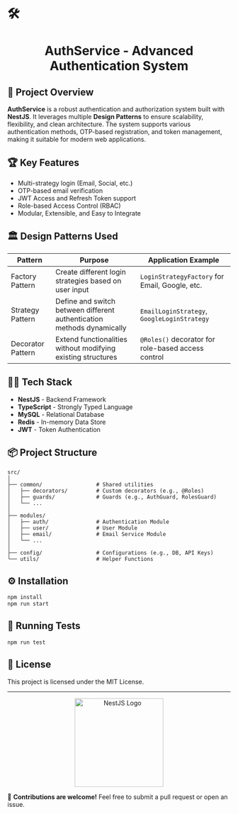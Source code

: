 # 🛠️

<h1 align="center">AuthService - Advanced Authentication System</h1>

## 🚀 Project Overview
**AuthService** is a robust authentication and authorization system built with **NestJS**. It leverages multiple **Design Patterns** to ensure scalability, flexibility, and clean architecture. The system supports various authentication methods, OTP-based registration, and token management, making it suitable for modern web applications.

## 🏆 Key Features
- Multi-strategy login (Email, Social, etc.)
- OTP-based email verification
- JWT Access and Refresh Token support
- Role-based Access Control (RBAC)
- Modular, Extensible, and Easy to Integrate

## 🏛️ Design Patterns Used
| Pattern                | Purpose                                                                                  | Application Example                                       |
|------------------------|------------------------------------------------------------------------------------------|-----------------------------------------------------------|
| Factory Pattern        | Create different login strategies based on user input                                    | `LoginStrategyFactory` for Email, Google, etc.             |
| Strategy Pattern       | Define and switch between different authentication methods dynamically                   | `EmailLoginStrategy`, `GoogleLoginStrategy`                |
| Decorator Pattern      | Extend functionalities without modifying existing structures                             | `@Roles()` decorator for role-based access control         |

## 🧑‍💻 Tech Stack
- **NestJS** - Backend Framework
- **TypeScript** - Strongly Typed Language
- **MySQL** - Relational Database
- **Redis** - In-memory Data Store
- **JWT** - Token Authentication

## 📦 Project Structure
```
src/
│
├── common/                 # Shared utilities
│   ├── decorators/         # Custom decorators (e.g., @Roles)
│   ├── guards/             # Guards (e.g., AuthGuard, RolesGuard)
│   └── ...
│
├── modules/
│   ├── auth/               # Authentication Module
│   ├── user/               # User Module
│   ├── email/              # Email Service Module
│   └── ...
│
├── config/                 # Configurations (e.g., DB, API Keys)
└── utils/                  # Helper Functions
```

## ⚙️ Installation
```bash
npm install
npm run start
```

## 🧪 Running Tests
```bash
npm run test
```

## 📄 License
This project is licensed under the MIT License.

---
<p align="center">
  <img src="https://upload.wikimedia.org/wikipedia/commons/a/a7/NestJS.svg" alt="NestJS Logo" width="200" />
</p>

🌟 **Contributions are welcome!** Feel free to submit a pull request or open an issue.

